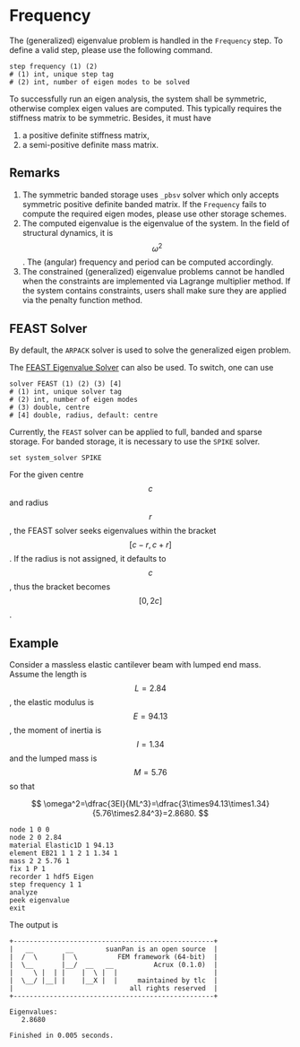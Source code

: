# Frequency

The (generalized) eigenvalue problem is handled in the `Frequency` step. To define a valid step, please use the
following command.

```
step frequency (1) (2)
# (1) int, unique step tag
# (2) int, number of eigen modes to be solved
```

To successfully run an eigen analysis, the system shall be symmetric, otherwise complex eigen values are computed. This
typically requires the stiffness matrix to be symmetric. Besides, it must have

1. a positive definite stiffness matrix,
2. a semi-positive definite mass matrix.

## Remarks

1. The symmetric banded storage uses `_pbsv` solver which only accepts symmetric positive definite banded matrix. If
   the `Frequency` fails to compute the required eigen modes, please use other storage schemes.
2. The computed eigenvalue is the eigenvalue of the system. In the field of structural dynamics, it is $$\omega^2$$.
   The (angular) frequency and period can be computed accordingly.
3. The constrained (generalized) eigenvalue problems cannot be handled when the constraints are implemented via Lagrange
   multiplier method. If the system contains constraints, users shall make sure they are applied via the penalty
   function method.

## FEAST Solver

By default, the `ARPACK` solver is used to solve the generalized eigen problem.

The [FEAST Eigenvalue Solver](http://www.feast-solver.org/) can also be used. To switch, one can use

```
solver FEAST (1) (2) (3) [4]
# (1) int, unique solver tag
# (2) int, number of eigen modes
# (3) double, centre
# [4] double, radius, default: centre
```

Currently, the `FEAST` solver can be applied to full, banded and sparse storage. For banded storage, it is necessary to
use the `SPIKE` solver.

```
set system_solver SPIKE
```

For the given centre $$c$$ and radius $$r$$, the FEAST solver seeks eigenvalues within the bracket $$[c-r,c+r]$$.
If the radius is not assigned, it defaults to $$c$$, thus the bracket becomes $$[0,2c]$$.

## Example

Consider a massless elastic cantilever beam with lumped end mass. Assume the length is $$L=2.84$$, the elastic modulus
is $$E=94.13$$, the moment of inertia is $$I=1.34$$ and the lumped mass is $$M=5.76$$ so that

$$
\omega^2=\dfrac{3EI}{ML^3}=\dfrac{3\times94.13\times1.34}{5.76\times2.84^3}=2.8680.
$$

```
node 1 0 0
node 2 0 2.84
material Elastic1D 1 94.13
element EB21 1 1 2 1 1.34 1
mass 2 2 5.76 1
fix 1 P 1
recorder 1 hdf5 Eigen
step frequency 1 1
analyze
peek eigenvalue
exit
```

The output is

```
+--------------------------------------------------+
|   __        __        suanPan is an open source  |
|  /  \      |  \          FEM framework (64-bit)  |
|  \__       |__/  __   __          Acrux (0.1.0)  |
|     \ |  | |    |  \ |  |                        |
|  \__/ |__| |    |__X |  |     maintained by tlc  |
|                             all rights reserved  |
+--------------------------------------------------+

Eigenvalues:
   2.8680

Finished in 0.005 seconds.
```